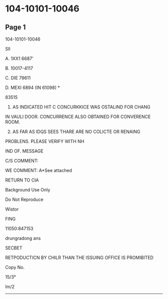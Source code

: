 # 104-10101-10046

## Page 1

104-10101-10046

SIl

A. 1XX1 6687'

B. 10017-4117

C. DIE 79611

D. MEXI 6894 (IN 61098) *

83515

1. AS INDICATED HIT C CONCURKKICE WAS OSTALIND FOR CHANG

IN VAULI DOOR. CONCURRENCE ALSO OBTAINED FOR CONVERENCE ROOM.

2. AS FAR AS IDQS SEES THARE ARE NO COLICTE OR RENAING

PROBLENS. PLEASE VERIFY WITH NH

IND OF. MESSAGE

C/S COMMENT:

WE COMMENT: A*See attached

RETURN TO CIA

Background Use Only

Do Not Reproduce

Wistor

FING

11050:847153

drungradong ans

SECBET

RETPODUCTICN BY CHILR THAN THE ISSUING OFFICE IS PROMIBITED

Copy No.

15/3°

Im/2

---

